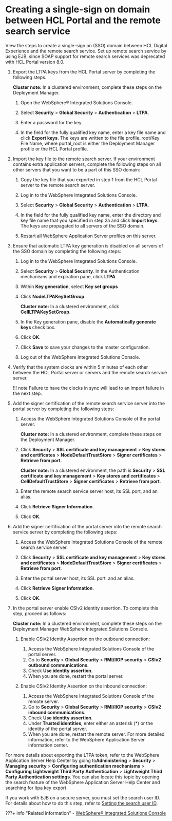 # Creating a single-sign on domain between HCL Portal and the remote search service

View the steps to create a single-sign on \(SSO\) domain between HCL Digital Experience and the remote search service. Set up remote search service by using EJB, since SOAP support for remote search services was deprecated with HCL Portal version 8.0.

1.  Export the LTPA keys from the HCL Portal server by completing the following steps.

    **Cluster note:** In a clustered environment, complete these steps on the Deployment Manager.

    1.  Open the WebSphere® Integrated Solutions Console.

    2.  Select **Security** \> **Global Security** \> **Authentication** \> **LTPA**.

    3.  Enter a password for the key.

    4.  In the field for the fully qualified key name, enter a key file name and click **Export keys**. The keys are written to the file profile\_root/Key File Name, where portal\_root is either the Deployment Manager profile or the HCL Portal profile.

2.  Import the key file to the remote search server. If your environment contains extra application servers, complete the following steps on all other servers that you want to be a part of this SSO domain:

    1.  Copy the key file that you exported in step 1 from the HCL Portal server to the remote search server.

    2.  Log in to the WebSphere Integrated Solutions Console.

    3.  Select **Security** \> **Global Security** \> **Authentication** \> **LTPA**.

    4.  In the field for the fully qualified key name, enter the directory and key file name that you specified in step 2a and click **Import keys**. The keys are propagated to all servers of the SSO domain.

    5.  Restart all WebSphere Application Server profiles on this server.

3.  Ensure that automatic LTPA key generation is disabled on all servers of the SSO domain by completing the following steps:

    1.  Log in to the WebSphere Integrated Solutions Console.

    2.  Select **Security** \> **Global Security**. In the Authentication mechanisms and expiration pane, click **LTPA**.

    3.  Within **Key generation**, select **Key set groups**

    4.  Click **NodeLTPAKeySetGroup**.

        **Cluster note:** In a clustered environment, click **CellLTPAKeySetGroup**.

    5.  In the Key generation pane, disable the **Automatically generate keys** check box.

    6.  Click **OK**.

    7.  Click **Save** to save your changes to the master configuration.

    8.  Log out of the WebSphere Integrated Solutions Console.

4.  Verify that the system clocks are within 5 minutes of each other between the HCL Portal server or servers and the remote search service server.

    !!! note
        Failure to have the clocks in sync will lead to an import failure in the next step.

5.  Add the signer certification of the remote search service server into the portal server by completing the following steps:

    1.  Access the WebSphere Integrated Solutions Console of the portal server.

        **Cluster note:** In a clustered environment, complete these steps on the Deployment Manager.

    2.  Click **Security** \> **SSL certificate and key management** \> **Key stores and certificates** \> **NodeDefaultTrustStore** \> **Signer certificates** \> **Retrieve from port**.

        **Cluster note:** In a clustered environment, the path is **Security** \> **SSL certificate and key management** \> **Key stores and certificates** \> **CellDefaultTrustStore** \> **Signer certificates** \> **Retrieve from port**.

    3.  Enter the remote search service server host, its SSL port, and an alias.

    4.  Click **Retrieve Signer Information**.

    5.  Click **OK**.

6.  Add the signer certification of the portal server into the remote search service server by completing the following steps:

    1.  Access the WebSphere Integrated Solutions Console of the remote search service server.

    2.  Click **Security** \> **SSL certificate and key management** \> **Key stores and certificates** \> **NodeDefaultTrustStore** \> **Signer certificates** \> **Retrieve from port**.

    3.  Enter the portal server host, its SSL port, and an alias.

    4.  Click **Retrieve Signer Information**.

    5.  Click **OK**.

7.  In the portal server enable CSIv2 identity assertion. To complete this step, proceed as follows:

    **Cluster note:** In a clustered environment, complete these steps on the Deployment Manager WebSphere Integrated Solutions Console.

    1.  Enable CSIv2 Identity Assertion on the outbound connection:

        1.  Access the WebSphere Integrated Solutions Console of the portal server.
        2.  Go to **Security** \> **Global Security** \> **RMI/IIOP security** \> **CSIv2 outbound communications**.
        3.  Check **Use identity assertion**.
        4.  When you are done, restart the portal server.
    2.  Enable CSIv2 Identity Assertion on the inbound connection:

        1.  Access the WebSphere Integrated Solutions Console of the remote server.
        2.  Go to **Security** \> **Global Security** \> **RMI/IIOP security** \> **CSIv2 inbound communications**.
        3.  Check **Use identity assertion**.
        4.  Under **Trusted identities**, enter either an asterisk \(\*\) or the identity of the portal server.
        5.  When you are done, restart the remote server.
        For more detailed information, refer to the WebSphere Application Server information center.


For more details about exporting the LTPA token, refer to the WebSphere Application Server Help Center by going to**Administering** \> **Security** \> **Managing security** \> **Configuring authentication mechanisms** \> **Configuring Lightweight Third Party Authentication** \> **Lightweight Third Party Authentication settings**. You can also locate this topic by opening the search feature of the WebSphere Application Server Help Center and searching for ltpa key export.

If you work with EJB on a secure server, you must set the search user ID. For details about how to do this step, refer to [Setting the search user ID](srtsttusrid.md).


???+ info "Related information"
    - [WebSphere® Integrated Solutions Console](../../../deployment/manage/portal_admin_tools/WebSphere_Integrated_Solutions_Console.md)